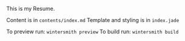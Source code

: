 This is my Resume.

Content is in `contents/index.md`
Template and styling is in `index.jade`

To preview run: `wintersmith preview`
To build run: `wintersmith build`
